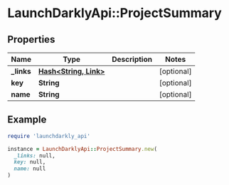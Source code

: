# LaunchDarklyApi::ProjectSummary

## Properties

| Name | Type | Description | Notes |
| ---- | ---- | ----------- | ----- |
| **_links** | [**Hash&lt;String, Link&gt;**](Link.md) |  | [optional] |
| **key** | **String** |  | [optional] |
| **name** | **String** |  | [optional] |

## Example

```ruby
require 'launchdarkly_api'

instance = LaunchDarklyApi::ProjectSummary.new(
  _links: null,
  key: null,
  name: null
)
```

